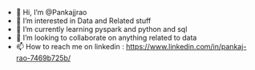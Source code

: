 - 👋 Hi, I’m @Pankajjrao
- 👀 I’m interested in Data and Related stuff
- 🌱 I’m currently learning pyspark and python and sql
- 💞️ I’m looking to collaborate on anything related to data
- 📫 How to reach me on linkedin : https://www.linkedin.com/in/pankaj-rao-7469b725b/

<!---
Pankajjrao/Pankajjrao is a ✨ special ✨ repository because its `README.md` (this file) appears on your GitHub profile.
You can click the Preview link to take a look at your changes.
--->
